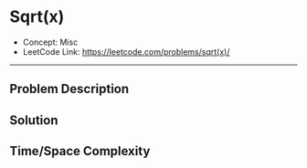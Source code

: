 # Sqrt(x)

- Concept: Misc
- LeetCode Link: https://leetcode.com/problems/sqrt(x)/

---

## Problem Description

## Solution

## Time/Space Complexity

